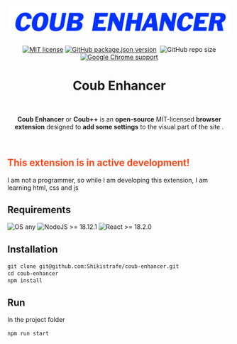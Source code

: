 <p align="center"><a href="https://github.com/Shikistrafe/coub-enhancer" target="_blank" rel="noreferrer noopener"><img width="720" alt="Coub Enhancer banner" src="https://github.com/Shikistrafe/coub-enhancer/blob/master/assets/banner.png"></a></p>
<p align="center"><a rel="noreferrer noopener" href=""><img alt="MIT license" src="https://img.shields.io/badge/license-MIT-blue"></a>  <a rel="noreferrer noopener" href=""><img alt="GitHub package.json version" src="https://img.shields.io/github/package-json/v/Shikistrafe/coub-enhancer?color=%23ff66cc"></a>  <a rel="noreferrer noopener" href=""><img alt="" src="https://img.shields.io/badge/branch-alpha_devel-red"></a>  <img alt="GitHub repo size" src="https://img.shields.io/github/repo-size/Shikistrafe/coub-enhancer?color=yellow&logo=github&logoColor=white">  <a rel="noreferrer noopener" href=""><img alt="Google Chrome support" src="https://img.shields.io/badge/Chromium based browser-supported-green?style=for-the-bridge&logo=Google Chrome&logoColor=white"></a></p>
<h1 align="center">Coub Enhancer</h1>
<br/>
<p align="center"><strong>Coub Enhancer</strong> or <strong>Coub++</strong> is an <strong>open-source</strong> MIT-licensed <strong>browser extension</strong> designed to <strong>add some settings</strong> to the visual part of the site . </p>
<br/>
<h2 style="color:#ff471a">This extension is in active development!</h2>
<p>I am not a programmer, so while I am developing this extension, I am learning html, css and js</p>

## Requirements

<img alt="OS any" src="https://img.shields.io/badge/operating%20system-any-green">  <img alt="NodeJS >= 18.12.1" src="https://img.shields.io/badge/NodeJS-%3E%3D%2018.12.1-%23026e00?style=flat&logo=Node.js&logoColor=white">  <img alt="React >= 18.2.0" src="https://img.shields.io/badge/React-%3E%3D%2018.2.0-%2300d8ff?style=flat&logo=React&logoColor=white">

## Installation

```
git clone git@github.com:Shikistrafe/coub-enhancer.git
cd coub-enhancer
npm install
```

## Run
In the project folder
```
npm run start
```
